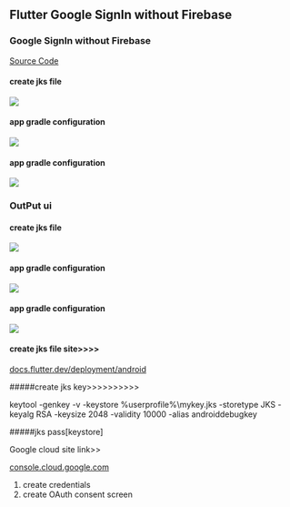 ## Flutter Google SignIn without Firebase
### Google SignIn without Firebase

[Source Code](lib/)

#### create jks file
![](readme_image/create_jks_file_google_login_without_firebase.JPG)

#### app gradle configuration
![](readme_image/app_gradle_google_login_without_firebase.JPG)

#### app gradle configuration
![](readme_image/app_gradle_config_google_login_without_firebase.JPG)

### OutPut ui

#### create jks file
![](readme_image/home_screen.jpg)

#### app gradle configuration
![](readme_image/login_account.jpg)

#### app gradle configuration
![](readme_image/successful_login_show_data.jpg)


#### 


#### create jks file site>>>>

[docs.flutter.dev/deployment/android](https://docs.flutter.dev/deployment/android)

#####create jks key>>>>>>>>>>

  keytool -genkey -v -keystore %userprofile%\mykey.jks -storetype JKS -keyalg RSA -keysize 2048 -validity 10000 -alias androiddebugkey
  
#####jks pass[keystore]

Google cloud site link>>

[console.cloud.google.com](https://console.cloud.google.com/)
1. create credentials
2. create OAuth consent screen

